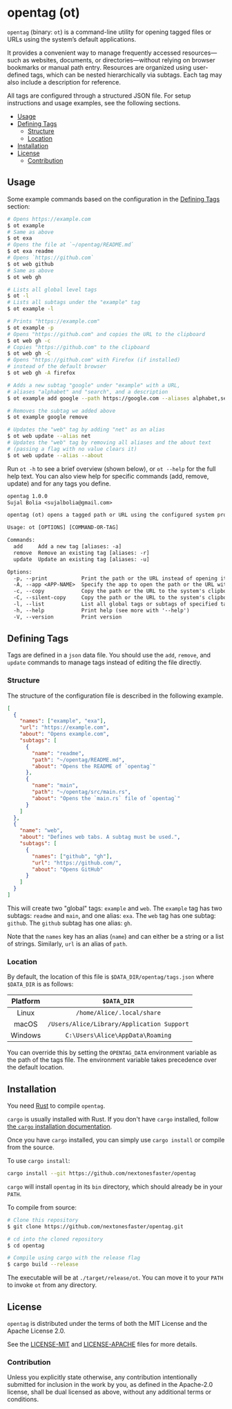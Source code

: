 # opentag (ot)

`opentag` (binary: `ot`) is a command-line utility for opening tagged files or URLs using the system’s default applications.

It provides a convenient way to manage frequently accessed resources—such as websites, documents, or directories—without relying on browser bookmarks or manual path entry. Resources are organized using user-defined tags, which can be nested hierarchically via subtags. Each tag may also include a description for reference.

All tags are configured through a structured JSON file. For setup instructions and usage examples, see the following sections.

- [Usage](#usage)
- [Defining Tags](#defining-tags)
  - [Structure](#structure)
  - [Location](#location)
- [Installation](#installation)
- [License](#license)
  - [Contribution](#contribution)

## Usage

Some example commands based on the configuration in the [Defining Tags](#defining-tags) section:

```sh
# Opens https://example.com
$ ot example
# Same as above
$ ot exa
# Opens the file at `~/opentag/README.md`
$ ot exa readme
# Opens `https://github.com`
$ ot web github
# Same as above
$ ot web gh

# Lists all global level tags
$ ot -l
# Lists all subtags under the "example" tag
$ ot example -l

# Prints "https://example.com"
$ ot example -p
# Opens "https://github.com" and copies the URL to the clipboard
$ ot web gh -c
# Copies "https://github.com" to the clipboard
$ ot web gh -C
# Opens "https://github.com" with Firefox (if installed)
# instead of the default browser
$ ot web gh -A firefox

# Adds a new subtag "google" under "example" with a URL,
# aliases "alphabet" and "search", and a description
$ ot example add google --path https://google.com --aliases alphabet,search --about "Opens google.com"

# Removes the subtag we added above
$ ot example google remove

# Updates the "web" tag by adding "net" as an alias
$ ot web update --alias net
# Updates the "web" tag by removing all aliases and the about text
# (passing a flag with no value clears it)
$ ot web update --alias --about
```

Run `ot -h` to see a brief overview (shown below), or `ot --help` for the full help text. You can also view help for specific commands (add, remove, update) and for any tags you define.

```txt
opentag 1.0.0
Sujal Bolia <sujalbolia@gmail.com>

opentag (ot) opens a tagged path or URL using the configured system program.

Usage: ot [OPTIONS] [COMMAND-OR-TAG]

Commands:
  add     Add a new tag [aliases: -a]
  remove  Remove an existing tag [aliases: -r]
  update  Update an existing tag [aliases: -u]

Options:
  -p, --print           Print the path or the URL instead of opening it
  -A, --app <APP-NAME>  Specify the app to open the path or the URL with
  -c, --copy            Copy the path or the URL to the system's clipboard
  -C, --silent-copy     Copy the path or the URL to the system's clipboard without opening the path
  -l, --list            List all global tags or subtags of specified tag
  -h, --help            Print help (see more with '--help')
  -V, --version         Print version
```

## Defining Tags

Tags are defined in a `json` data file. You should use the `add`, `remove`, and `update` commands to manage tags instead of editing the file directly.

### Structure

The structure of the configuration file is described in the following example.

```json
[
  {
    "names": ["example", "exa"],
    "url": "https://example.com",
    "about": "Opens example.com",
    "subtags": [
      {
        "name": "readme",
        "path": "~/opentag/README.md",
        "about": "Opens the README of `opentag`"
      },
      {
        "name": "main",
        "path": "~/opentag/src/main.rs",
        "about": "Opens the `main.rs` file of `opentag`"
      }
    ]
  },
  {
    "name": "web",
    "about": "Defines web tabs. A subtag must be used.",
    "subtags": [
      {
        "names": ["github", "gh"],
        "url": "https://github.com/",
        "about": "Opens GitHub"
      }
    ]
  }
]
```

This will create two "global" tags: `example` and `web`. The `example` tag has two subtags: `readme` and `main`, and one alias: `exa`. The `web` tag has one subtag: `github`. The `github` subtag has one alias: `gh`.

Note that the `names` key has an alias (`name`) and can either be a string or a list of strings. Similarly, `url` is an alias of `path`.

### Location

By default, the location of this file is `$DATA_DIR/opentag/tags.json` where `$DATA_DIR` is as follows:

| Platform |                `$DATA_DIR`                 |
| :------: | :----------------------------------------: |
|  Linux   |         `/home/Alice/.local/share`         |
|  macOS   | `/Users/Alice/Library/Application Support` |
| Windows  |      `C:\Users\Alice\AppData\Roaming`      |

You can override this by setting the `OPENTAG_DATA` environment variable as the path of the tags file. The environment variable takes precedence over the default location.

## Installation

You need [Rust][rust] to compile `opentag`.

`cargo` is usually installed with Rust. If you don't have `cargo` installed, follow [the `cargo` installation documentation][cargo].

Once you have `cargo` installed, you can simply use `cargo install` or compile from the source.

To use `cargo install`:

```sh
cargo install --git https://github.com/nextonesfaster/opentag
```

`cargo` will install `opentag` in its `bin` directory, which should already be in your `PATH`.

To compile from source:

```sh
# Clone this repository
$ git clone https://github.com/nextonesfaster/opentag.git

# cd into the cloned repository
$ cd opentag

# Compile using cargo with the release flag
$ cargo build --release
```

The executable will be at `./target/release/ot`. You can move it to your `PATH` to invoke `ot` from any directory.

## License

`opentag` is distributed under the terms of both the MIT License and the Apache License 2.0.

See the [LICENSE-MIT][mit] and [LICENSE-APACHE][apache] files for more details.

### Contribution

Unless you explicitly state otherwise, any contribution intentionally submitted for inclusion in the work by you, as defined in the Apache-2.0 license, shall be dual licensed as above, without any additional terms or conditions.

[rust]: https://www.rust-lang.org/tools/install
[cargo]: https://doc.rust-lang.org/cargo/getting-started/installation.html
[mit]: LICENSE-MIT
[apache]: LICENSE-APACHE
